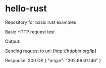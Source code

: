 # hello-rust
Repository for basic rust examples


Basic HTTP request test

Output:

Sending request to uri: [http://httpbin.org/ip]

Response: 200 OK
{
  "origin": "202.69.61.146"
}